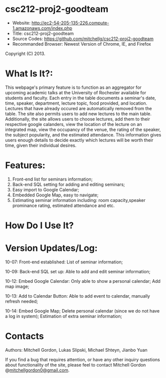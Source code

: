 csc212-proj2-goodteam
==================================
* Website: http://ec2-54-205-135-226.compute-1.amazonaws.com/index.php
* Title: csc212-proj2-goodteam
* Source Codes: https://github.com/mitchellg/csc212-proj2-goodteam
* Recommanded Browser: Newest Version of Chrome, IE, and Firefox
  
Copyright (C) 2013.

What Is It?:
==================================
This webpage's primary feature is to function as an aggregator for upcoming academic talks at the University of Rochester available for students and faculty. Each entry in the table documents a seminar's date, time, speaker, department, lecture topic, food provided, and location. Lectures that have already occured are automatically removed from the table. The site also permits users to add new lectures to the main table. Additionally, the site allows users to choose lectures, add them to their respective google calanders, view the location of the lecture on an integrated map, view the occupancy of the venue, the rating of the speaker, the subject popularity, and the estimated attendance. This information gives users enough details to decide exactly which lectures will be worth their time, given their individual desires. 

Features:
==================================
1. Front-end list for seminars information;
2. Back-end SQL setting for adding and editing seminars;
3. Easy import to Google Calendar;
4. Embedded Google Map, easy to navigate;
5. Estimating seminar information including: room capacity,speaker prominance rating, estimated attendance and etc.

How Do I Use It?
==================================







Version Updates/Log:
==================================
10-07: Front-end established: List of seminar information;

10-09: Back-end SQL set up: Able to add and edit seminar information;

10-12: Embed Google Calendar: Only able to show a personal calendar; 
       Add map image;
       
10-13: Add to Calendar Button: Able to add event to calendar, manually refresh needed;

10-14: Embed Google Map; 
       Delete personal calendar (since we do not have a log in system);
       Estimation of extra seminar information;

Contacts
==================================
Authors:
Mitchell Gordon, Lukas Slipski, Michael Shteyn, Jianbo Yuan

If you find a bug that requires attention, or have any other inquiry questions about functionality of the site, please
feel to contact Mitchell Gordon  @<mitchellgordon0@gmail.com>.



 
